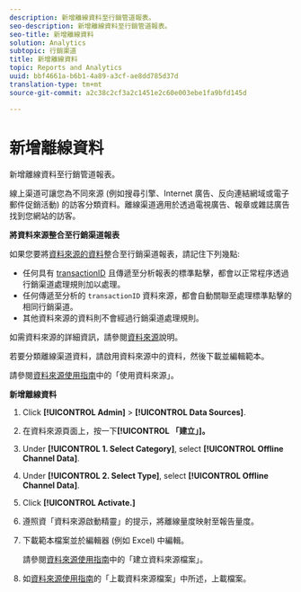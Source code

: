 ```yaml
---
description: 新增離線資料至行銷管道報表。
seo-description: 新增離線資料至行銷管道報表。
seo-title: 新增離線資料
solution: Analytics
subtopic: 行銷渠道
title: 新增離線資料
topic: Reports and Analytics
uuid: bbf4661a-b6b1-4a89-a3cf-ae8dd785d37d
translation-type: tm+mt
source-git-commit: a2c38c2cf3a2c1451e2c60e003ebe1fa9bfd145d

---
```



# 新增離線資料

新增離線資料至行銷管道報表。

線上渠道可讓您為不同來源 (例如搜尋引擎、Internet 廣告、反向連結網域或電子郵件促銷活動) 的訪客分類資料。離線渠道適用於透過電視廣告、報章或雜誌廣告找到您網站的訪客。

**將資料來源整合至行銷渠道報表**

如果您要將[資料來源的資料](https://marketing.adobe.com/resources/help/en_US/sc/datasources/c_faq.html)整合至行銷渠道報表，請記住下列幾點:

* 任何具有 [transactionID](https://marketing.adobe.com/resources/help/en_US/sc/datasources/c_Transaction_ID.html) 且傳遞至分析報表的標準點擊，都會以正常程序透過行銷渠道處理規則加以處理。
* 任何傳遞至分析的 `transactionID` 資料來源，都會自動關聯至處理標準點擊的相同行銷渠道。
* 其他資料來源的資料則不會經過行銷渠道處理規則。

如需資料來源的詳細資訊，請參閱[資料來源](https://marketing.adobe.com/resources/help/en_US/sc/datasources/index.html)說明。

若要分類離線渠道資料，請啟用資料來源中的資料，然後下載並編輯範本。

請參閱[資料來源使用指南](https://marketing.adobe.com/resources/help/en_US/sc/datasources/index.html)中的「使用資料來源」。

**新增離線資料**

1. Click **[!UICONTROL Admin]** &gt; **[!UICONTROL Data Sources]**.
1. 在資料來源頁面上，按一下&#x200B;**[!UICONTROL 「建立」]。**
1. Under **[!UICONTROL 1. Select Category]**, select **[!UICONTROL Offline Channel Data]**.
1. Under **[!UICONTROL 2. Select Type]**, select **[!UICONTROL Offline Channel Data]**.
1. Click **[!UICONTROL Activate.]**
1. 遵照資「資料來源啟動精靈」的提示，將離線量度映射至報告量度。
1. 下載範本檔案並於編輯器 (例如 Excel) 中編輯。

   請參閱[資料來源使用指南](https://marketing.adobe.com/resources/help/en_US/sc/datasources/index.html)中的「建立資料來源檔案」。

1. 如[資料來源使用指南](https://marketing.adobe.com/resources/help/en_US/sc/datasources/index.html)的「上載資料來源檔案」中所述，上載檔案。
